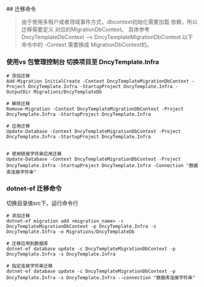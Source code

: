 ﻿﻿## 迁移命令

> 由于使用多租户或者领域事件方式，dbcontext初始化需要加载 依赖，所以迁移需要定义 对应的MigrationDbContext。
> 具体参考 DncyTemplateDbContext  -->  DncyTemplateMigrationDbContext 以下命令中的 -Context 需要换成 MigrationDbContext的。
### 使用vs 包管理控制台 切换项目至 DncyTemplate.Infra
```shell
# 添加迁移
Add-Migration InitialCreate -Context DncyTemplateMigrationDbContext -Project DncyTemplate.Infra -StartupProject DncyTemplate.Infra -OutputDir Migrations/DncyTemplateDb

# 移除迁移
Remove-Migration -Context DncyTemplateMigrationDbContext -Project DncyTemplate.Infra -StartupProject DncyTemplate.Infra

# 应用迁移
Update-Database -Context DncyTemplateMigrationDbContext -Project DncyTemplate.Infra -StartupProject DncyTemplate.Infra


# 使用链接字符串应用迁移
Update-Database -Context DncyTemplateMigrationDbContext -Project DncyTemplate.Infra -StartupProject DncyTemplate.Infra -Connection "数据库连接字符串"
```

### dotnet-ef 迁移命令
切换目录值src下。运行命令行
```shell
# 添加迁移
dotnet-ef migration add <migration_name> -c DncyTemplateMigrationDbContext -p DncyTemplate.Infra -s DncyTemplate.Infra -o Migrations/DncyTemplateDb

# 迁移应用到数据库
dotnet-ef database update -c DncyTemplateMigrationDbContext -p DncyTemplate.Infra -s DncyTemplate.Infra

# 指定连接字符串迁移
dotnet-ef database update -c DncyTemplateMigrationDbContext -p DncyTemplate.Infra -s DncyTemplate.Infra --connection "数据库连接字符串"
```
